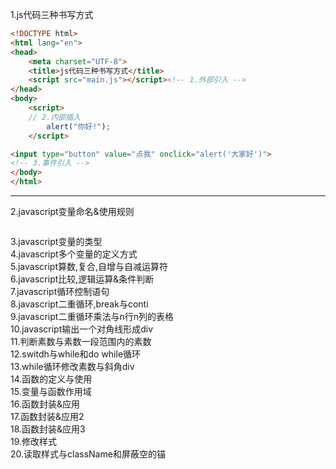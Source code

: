 1.js代码三种书写方式  
```html
<!DOCTYPE html>
<html lang="en">
<head>
	<meta charset="UTF-8">
	<title>js代码三种书写方式</title>
	<script src="main.js"></script><!-- 1.外部引入 -->
</head>
<body>
	<script>
	// 2.内部插入
		alert("你好!");
	</script>

<input type="button" value="点我" onclick="alert('大家好')">
<!-- 3.事件引入 -->
</body>
</html>
```
---
2.javascript变量命名&使用规则
```
```
3.javascript变量的类型  
4.javascript多个变量的定义方式  
5.javascript算数,复合,自增与自减运算符  
6.javascript比较,逻辑运算&条件判断  
7.javascript循环控制语句  
8.javascript二重循环,break与conti  
9.javascript二重循环乘法与n行n列的表格  
10.javascript输出一个对角线形成div  
11.判断素数与素数一段范围内的素数  
12.switdh与while和do while循环  
13.while循环修改素数与斜角div  
14.函数的定义与使用  
15.变量与函数作用域  
16.函数封装&应用  
17.函数封装&应用2  
18.函数封装&应用3  
19.修改样式  
20.读取样式与className和屏蔽空的锚  